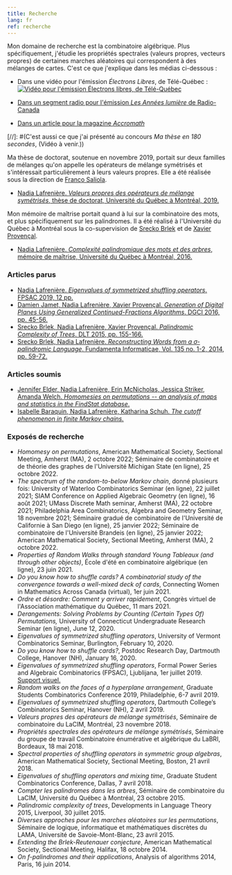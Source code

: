 ```yaml
---
title: Recherche
lang: fr
ref: recherche
---
```


Mon domaine de recherche est la combinatoire algébrique. Plus spécifiquement, j'étudie les propriétés spectrales (valeurs propres, vecteurs propres) de certaines marches aléatoires qui correspondent à des mélanges de cartes. C'est ce que j'explique dans les médias ci-dessous :

- Dans une vidéo pour l'émission _Électrons Libres_, de Télé-Québec :
[![Vidéo pour l'émission _Électrons libres_, de Télé-Québec](https://images.telequebec.tv/medias/036666/default/w1920_h1080.jpg)](https://electronslibres.telequebec.tv/episodes/36666)

- [Dans un segment radio pour l'émission _Les Années lumière_ de Radio-Canada](http://ici.radio-canada.ca/emissions/les_annees_lumiere/2015-2016/chronique.asp?idChronique=416132)

 - [Dans un article pour la magazine _Accromath_](https://accromath.uqam.ca/2021/10/ordre-et-desordre-comment-y-arriver-rapidement/)

[//]: #(C'est aussi ce que j'ai présenté au concours _Ma thèse en 180 secondes_, (Vidéo à venir.))

Ma thèse de doctorat, soutenue en novembre 2019, portait sur deux familles de mélanges qu'on appelle les opérateurs de mélange symétrisés et s'intéressait particulièrement à leurs valeurs propres. Elle a été réalisée sous la direction de [Franco Saliola](http://lacim.uqam.ca/~saliola/).
- [Nadia Lafrenière. _Valeurs propres des opérateurs de mélange symétrisés_, thèse de doctorat, Université du Québec à Montréal, 2019.](these.pdf)

Mon mémoire de maîtrise portait quand à lui sur la combinatoire des mots, et plus spécifiquement sur les palindromes. Il a été réalisé à l'Université du Québec à Montréal sous la co-supervision de [Srecko Brlek](http://lacim.uqam.ca/~brlek/) et de [Xavier Provençal](https://www.lama.univ-smb.fr/pagesmembres/provencal/). 
- [Nadia Lafrenière. _Complexité palindromique des mots et des arbres_, mémoire de maîtrise, Université du Québec à Montréal, 2016.](memoire.pdf)

### Articles parus
- [Nadia Lafrenière. _Eigenvalues of symmetrized shuffling operators_. FPSAC 2019, 12 pp.](https://arxiv.org/abs/1811.07196)
- [Damien Jamet, Nadia Lafrenière, Xavier Provençal. _Generation of Digital Planes Using Generalized Continued-Fractions Algorithms_. DGCI 2016, pp. 45-56.](JLP-DGCI2016.pdf)
- [Srecko Brlek, Nadia Lafrenière, Xavier Provençal. _Palindromic Complexity of Trees_. DLT 2015, pp. 155-166.](https://arxiv.org/abs/1505.02695)
- [Srecko Brlek, Nadia Lafrenière. _Reconstructing Words from a σ-palindromic Language_. Fundamenta Informaticae, Vol.  135 no. 1-2, 2014, pp. 59-72.](BL-sigma-pal.pdf)

### Articles soumis
- [Jennifer Elder, Nadia Lafrenière, Erin McNicholas, Jessica Striker, Amanda Welch. _Homomesies on permutations -- an analysis of maps and statistics in the FindStat database_.](https://arxiv.org/abs/2206.13409)
- [Isabelle Baraquin, Nadia Lafrenière, Katharina Schuh. _The cutoff phenomenon in finite Markov chains._](Snapshot_cutoff_first_submission_english.pdf)


### Exposés de recherche
- _Homomesy on permutations_, American Mathematical Society, Sectional Meeting, Amherst (MA), 2 octobre 2022; Séminaire de combinatoire et de théorie des graphes de l'Université Michigan State (en ligne), 25 octobre 2022.
- _The spectrum of the random-to-below Markov chain_, donné plusieurs fois: University of Waterloo Combinatorics Seminar (en ligne), 22 juillet 2021;  SIAM Conference on Applied Algebraic Geometry (en ligne), 16 août 2021; UMass Discrete Math seminar, Amherst (MA), 22 octobre 2021; Philadelphia Area Combinatorics, Algebra and Geometry Seminar, 18 novembre 2021; Séminaire gradué de combinatoire de l'Université de Californie à San Diego (en ligne), 25 janvier 2022; Séminaire de combinatoire de l'Université Brandeis (en ligne), 25 janvier 2022;  American Mathematical Society, Sectional Meeting, Amherst (MA), 2 octobre 2022.
- _Properties of Random Walks through standard Young Tableaux (and through other objects)_, École d'été en combinatoire algébrique (en ligne), 23 juin 2021.
- _Do you know how to shuffle cards? A combinatorial study of the convergence towards a well-mixed deck of cards_, Connecting Women in Mathematics Across Canada (virtual), 1er juin 2021.
- _Ordre et désordre: Comment y arriver rapidement_, Congrès virtuel de l'Association mathématique du Québec, 11 mars 2021.
- _Derangements: Solving Problems by Counting (Certain Types Of) Permutations,_ University of Connecticut Undergraduate Research Seminar (en ligne), June 12, 2020.
- _Eigenvalues of symmetrized shuffling operators_, University of Vermont Combinatorics Seminar, Burlington, February 10, 2020.
- _Do you know how to shuffle cards?_, Postdoc Research Day, Dartmouth College, Hanover (NH), January 16, 2020.
- _Eigenvalues of symmetrized shuffling operators_, Formal Power Series and Algebraic Combinatorics (FPSAC), Ljublijana, 1er juillet 2019. [Support visuel.](http://fpsac2019.fmf.uni-lj.si/resources/Slides/147slides.pdf)
- _Random walks on the faces of a hyperplane arrangement_, Graduate Students Combinatorics Conference 2019, Philadelphie, 6-7 avril 2019.
- _Eigenvalues of symmetrized shuffling operators_, Dartmouth College’s Combinatorics Seminar, Hanover (NH), 2 avril 2019.
- _Valeurs propres des opérateurs de mélange symétrisés_, Séminaire de combinatoire du LaCIM, Montréal, 23 novembre 2018.
- _Propriétés spectrales des opérateurs de mélange symétrisés_, Séminaire du groupe de travail Combinatoire énumérative et algébrique du LaBRI, Bordeaux, 18 mai 2018.
- _Spectral properties of shuffling operators in symmetric group algebras_, American Mathematical Society, Sectional Meeting, Boston, 21 avril 2018.
- _Eigenvalues of shuffling operators and mixing time_, Graduate Student Combinatorics Conference, Dallas, 7 avril 2018.
- _Compter les palindromes dans les arbres_, Séminaire de combinatoire du LaCIM, Université du Québec à Montréal, 23 octobre 2015.
- _Palindromic complexity of trees_, Developments in Language Theory 2015, Liverpool, 30 juillet 2015.
- _Diverses approches pour les marches aléatoires sur les permutations_, Séminaire de logique, informatique et mathématiques discrètes du LAMA, Université de Savoie-Mont-Blanc, 23 avril 2015.
- _Extending the Brlek-Reutenauer conjecture_, American Mathematical Society, Sectional Meeting, Halifax, 18 octobre 2014.
- _On f-palindromes and their applications_, Analysis of algorithms 2014, Paris, 16 juin 2014.
